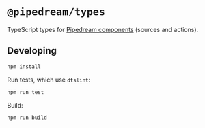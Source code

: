 # `@pipedream/types`

TypeScript types for [Pipedream components](https://pipedream.com/docs/components/api/) (sources and actions).

## Developing

```bash
npm install
```

Run tests, which use `dtslint`:

```bash
npm run test
```

Build:

```bash
npm run build
```
